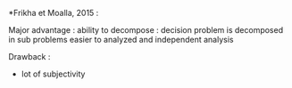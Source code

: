 *Frikha et Moalla, 2015 : 

Major advantage : ability to decompose : decision problem is decomposed in sub problems easier to analyzed and independent analysis 

Drawback : 
- lot of subjectivity 
